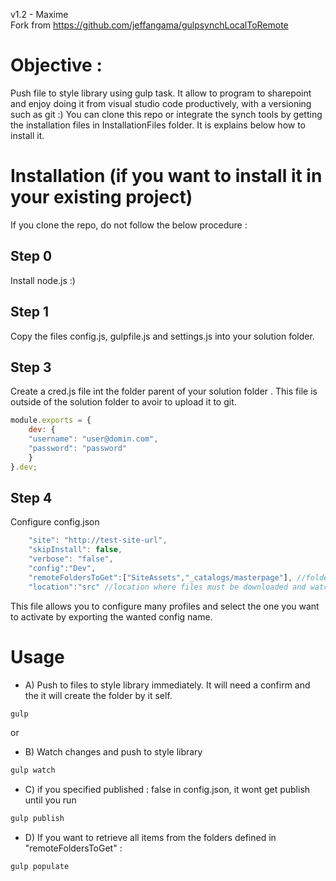 v1.2  - Maxime  
Fork from https://github.com/jeffangama/gulpsynchLocalToRemote  
   
# Objective : 
Push file to style library using gulp task. It allow to program to sharepoint and enjoy doing it from visual studio code productively, with a versioning such as git :)
You can clone this repo or integrate the synch tools by getting the installation files in InstallationFiles folder. It is explains below how to install it.

# Installation (if you want to install it in your existing project)

If you clone the repo, do not follow the below procedure :

## Step 0
Install node.js :)

## Step 1
Copy the files config.js, gulpfile.js and settings.js into your solution folder.

## Step 3
Create a cred.js file int the folder parent of your solution folder .
This file is outside of the solution folder to avoir to upload it to git.

```javascript
module.exports = {
    dev: {        
    "username": "user@domin.com",
    "password": "password"
    }
}.dev;
```

## Step 4
Configure config.json
```javascript
    "site": "http://test-site-url",
    "skipInstall": false,
    "verbose": "false",
    "config":"Dev",
    "remoteFoldersToGet":["SiteAssets","_catalogs/masterpage"], //folders for which you want to retrieve content in the populate task
    "location":"src" //location where files must be downloaded and watched
```
This file allows you to configure many profiles and select the one you want to activate by exporting the wanted config name.

# Usage

* A) Push to files to style library immediately. It will need a confirm and the it will create the folder by it self.

```javascript
gulp 
```

or 

* B) Watch changes and push to style library
```javascript
gulp watch
```

* C) if you specified published : false in config.json, it wont get publish until you run
```javascript
gulp publish
```
    
* D) If you want to retrieve all items from the folders defined in "remoteFoldersToGet" :
```javascript
gulp populate
```
